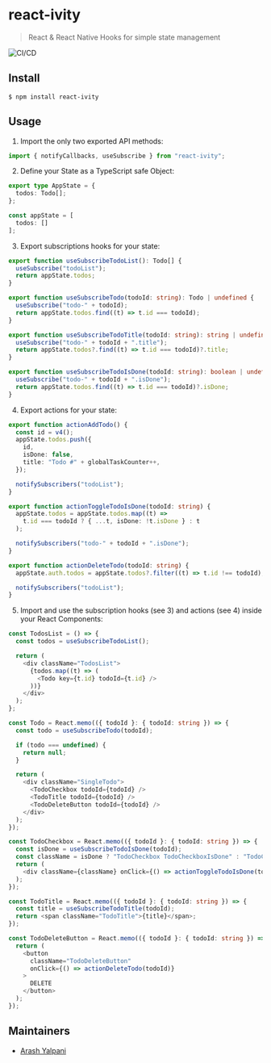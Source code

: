 # react-ivity

> React & React Native Hooks for simple state management

![CI/CD](https://github.com/dyarleniber/react-workflow-gh-actions/workflows/CI/CD/badge.svg)

## Install

```
$ npm install react-ivity
```

## Usage

1. Import the only two exported API methods:

```ts
import { notifyCallbacks, useSubscribe } from "react-ivity";
```

2. Define your State as a TypeScript safe Object:

```ts
export type AppState = {
  todos: Todo[];
};

const appState = [
  todos: []
];
```

3. Export subscriptions hooks for your state:

```ts
export function useSubscribeTodoList(): Todo[] {
  useSubscribe("todoList");
  return appState.todos;
}

export function useSubscribeTodo(todoId: string): Todo | undefined {
  useSubscribe("todo-" + todoId);
  return appState.todos.find((t) => t.id === todoId);
}

export function useSubscribeTodoTitle(todoId: string): string | undefined {
  useSubscribe("todo-" + todoId + ".title");
  return appState.todos?.find((t) => t.id === todoId)?.title;
}

export function useSubscribeTodoIsDone(todoId: string): boolean | undefined {
  useSubscribe("todo-" + todoId + ".isDone");
  return appState.todos.find((t) => t.id === todoId)?.isDone;
}
```

4. Export actions for your state:

```ts
export function actionAddTodo() {
  const id = v4();
  appState.todos.push({
    id,
    isDone: false,
    title: "Todo #" + globalTaskCounter++,
  });

  notifySubscribers("todoList");
}

export function actionToggleTodoIsDone(todoId: string) {
  appState.todos = appState.todos.map((t) =>
    t.id === todoId ? { ...t, isDone: !t.isDone } : t
  );

  notifySubscribers("todo-" + todoId + ".isDone");
}

export function actionDeleteTodo(todoId: string) {
  appState.auth.todos = appState.todos?.filter((t) => t.id !== todoId);

  notifySubscribers("todoList");
}
```

5. Import and use the subscription hooks (see 3) and actions (see 4) inside your React Components:

```ts
const TodosList = () => {
  const todos = useSubscribeTodoList();

  return (
    <div className="TodosList">
      {todos.map((t) => (
        <Todo key={t.id} todoId={t.id} />
      ))}
    </div>
  );
};

const Todo = React.memo(({ todoId }: { todoId: string }) => {
  const todo = useSubscribeTodo(todoId);

  if (todo === undefined) {
    return null;
  }

  return (
    <div className="SingleTodo">
      <TodoCheckbox todoId={todoId} />
      <TodoTitle todoId={todoId} />
      <TodoDeleteButton todoId={todoId} />
    </div>
  );
});

const TodoCheckbox = React.memo(({ todoId }: { todoId: string }) => {
  const isDone = useSubscribeTodoIsDone(todoId);
  const className = isDone ? "TodoCheckbox TodoCheckboxIsDone" : "TodoCheckbox";
  return (
    <div className={className} onClick={() => actionToggleTodoIsDone(todoId)} />
  );
});

const TodoTitle = React.memo(({ todoId }: { todoId: string }) => {
  const title = useSubscribeTodoTitle(todoId);
  return <span className="TodoTitle">{title}</span>;
});

const TodoDeleteButton = React.memo(({ todoId }: { todoId: string }) => {
  return (
    <button
      className="TodoDeleteButton"
      onClick={() => actionDeleteTodo(todoId)}
    >
      DELETE
    </button>
  );
});
```

## Maintainers

- [Arash Yalpani](https://github.com/ayalpani)
